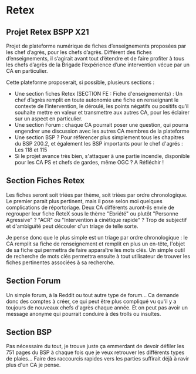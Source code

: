 # Retex
## Projet Retex BSPP X21




Projet de plateforme numérique de fiches d’enseignements proposées par les chef d’agrès, pour les chefs d’agrès. Différent des fiches d’enseignements, il s’agirait avant tout d’étendre et de faire profiter à tous les chefs d’agrès de la Brigade l’expérience d’une intervention vécue par un CA en particulier. 


Cette plateforme proposerait, si possible, plusieurs sections : 
-	Une section fiches Retex (SECTION FE : Fiche d'enseignements) : Un chef d’agrès remplit en toute autonomie une fiche en renseignant le contexte de l’intervention, le déroulé, les points négatifs ou positifs qu’il souhaite mettre en valeur et transmettre aux autres CA, pour les éclairer sur un aspect en particulier. 
-	Une section Forum : chaque CA pourrait poser une question, qui pourra engendrer une discussion avec les autres CA membres de la plateforme
-	Une section BSP ? Pour référencer plus simplement tous les chapitres du BSP 200.2, et également les BSP importants pour le chef d'agrés : Les 118 et 115
-	Si le projet avance très bien, s'attaquer à une partie incendie, disponible pour les CA PS et chefs de gardes, même OGC ? A Réfléchir ! 


## Section Fiches Retex

Les fiches seront soit triées par thème, soit triées par ordre chronologique. 
Le premier parait plus pertinent, mais il pose selon moi quelques complications de réportoriage. Deux CA différents auront-ils envie de regrouper leur fiche ReteX sous le thème "Ebriété" ou plutôt "Personne Agressive" ? "ACR" ou "Intervention à cinétique rapide" ? Trop de subjectif et d'ambiguïté peut découler d'un triage de telle sorte. 

Je pense donc que le plus simple est un triage par ordre chronologique : le CA remplit sa fiche de renseignement et remplit en plus un en-tête, l'objet de sa fiche qui permettra de faire apparaître les mots clés. Un simple outil de recherche de mots clés permettra ensuite à tout utilisateur de trouver les fiches pertinentes associées à sa recherche. 

## Section Forum

Un simple forum, à la Reddit ou tout autre type de forum... Ca demande donc des comptes à créer, ce qui peut être plus compliqué vu qu'il y a toujours de nouveaux chefs d'agrès chaque année. Et on peut pas avoir un message anonyme qui pourrait conduire à des trolls ou insultes. 

## Section BSP

Pas nécessaire du tout, je trouve juste ça emmerdant de devoir défiler les 751 pages du BSP à chaque fois que je veux retrouver les différents types de plaies... Faire des raccourcis rapides vers les parties suffirait déjà à ravir plus d'un CA je pense. 

